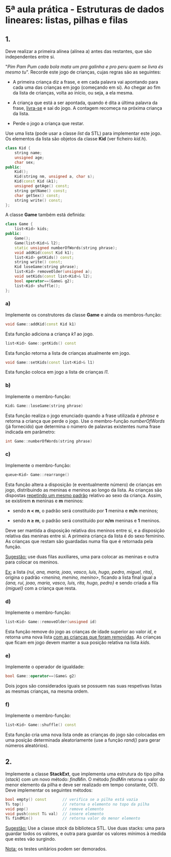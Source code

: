# 5ª aula prática - Estruturas de dados lineares: listas, pilhas e filas

## 1.

Deve realizar a primeira alínea (alínea a) antes das restantes, que são independentes entre si.

"*Pim Pam Pum cada bola mata um pra galinha e pro peru quem se livra és mesmo tu*".
Recorde este jogo de crianças, cujas regras são as seguintes:

- A primeira criança diz a frase, e em cada palavra vai apontando para cada uma das crianças em jogo (começando em si).
Ao chegar ao fim da lista de crianças, volta ao início, ou seja, a ela mesma.

- A criança que está a ser apontada, quando é dita a última palavra da frase, <ins>livra-se</ins> e sai do jogo.
A contagem recomeça na próxima criança da lista.

- Perde o jogo a criança que restar.

Use uma lista (pode usar a classe *list* da STL) para implementar este jogo.
Os elementos da lista são objetos da classe **Kid** (ver ficheiro *kid.h*).

```cpp
class Kid {
    string name;
    unsigned age;
    char sex;
public:
    Kid();
    Kid(string nm, unsigned a, char s);
    Kid(const Kid &k1);
    unsigned getAge() const;
    string getName() const;
    char getSex() const;
    string write() const;
};
```

A classe **Game** também está definida:

```cpp
class Game {
    list<Kid> kids;
public:
    Game();
    Game(list<Kid>& l2);
    static unsigned numberOfWords(string phrase);
    void addKid(const Kid k1);
    list<Kid> getKids() const;
    string write() const;
    Kid loseGame(string phrase);
    list<Kid> removeOlder(unsigned a);
    void setKids(const list<Kid>& l2);
    bool operator==(Game& g2);
    list<Kid> shuffle();
};
```

### a)

Implemente os construtores da classe **Game** e ainda os membros-função:

```cpp
void Game::addKid(const Kid k1)
```

Esta função adiciona a criança *k1* ao jogo.

```cpp
list<Kid> Game::getKids() const
```

Esta função retorna a lista de crianças atualmente em jogo.

```cpp
void Game::setKids(const list<Kid>& l1)
```

Esta função coloca em jogo a lista de crianças *l1*.

### b)

Implemente o membro-função:

```cpp
Kid& Game::loseGame(string phrase)
```

Esta função realiza o jogo enunciado quando a frase utilizada é *phrase* e retorna a criança que perde o jogo.
Use o membro-função *numberOfWords* (já fornecido) que determina o número de palavras existentes numa frase indicada em parâmetro:

```cpp
int Game::numberOfWords(string phrase)
```

### c)

Implemente o membro-função:

```cpp
queue<Kid> Game::rearrange()
```

Esta função altera a disposição (e eventualmente número) de crianças em jogo, distribuindo as meninas e meninos ao longo da lista.
As crianças são dispostas <ins>repetindo um mesmo padrão</ins> relativo ao sexo da criança.
Assim, se existirem **n** meninas e **m** meninos:

- sendo **n \< m**, o padrão será constituído por **1** menina e **m/n** meninos;

- sendo **n ≥ m**, o padrão será constituído por **n/m** meninas e **1** meninos.

Deve ser mantida a disposição relativa dos meninos entre si, e a disposição relativa das meninas entre si.
A primeira criança da lista é do sexo feminino.
As crianças que restam são guardadas numa fila que é retornada pela função.

<ins>Sugestão:</ins> use duas filas auxiliares, uma para colocar as meninas e outra para colocar os meninos.

<ins>Ex:</ins> a lista *{rui, ana, maria, joao, vasco, luis, hugo, pedro, miguel, rita}*, origina o padrão *<menina, menino, menino>*, ficando a lista final igual a *{ana, rui, joao, maria, vasco, luis, rita, hugo, pedro}* e sendo criada a fila *{miguel}* com a criança que resta.

### d)

Implemente o membro-função:

```cpp
list<Kid> Game::removeOlder(unsigned id)
```

Esta função remove do jogo as crianças de idade superior ao valor *id*, e retorna uma nova lista <ins>com as crianças que foram removidas</ins>.
As crianças que ficam em jogo devem manter a sua posição relativa na lista *kids*.

### e)

Implemente o operador de igualdade:

```cpp
bool Game::operator==(Game& g2)
```

Dois jogos são considerados iguais se possuem nas suas respetivas listas as mesmas crianças, na mesma ordem.

### f)

Implemente o membro-função:

```cpp
list<Kid> Game::shuffle() const
```

Esta função cria uma nova lista onde as crianças do jogo são colocadas em uma posição determinada
aleatoriamente (use a função *rand()* para gerar números aleatórios).

## 2.

Implemente a classe **StackExt**, que implementa uma estrutura do tipo pilha (*stack*) com um novo método: *findMin*.
O método *findMin* retorna o valor do menor elemento da pilha e deve ser realizado em tempo constante, O(1).
Deve implementar os seguintes métodos:

```cpp
bool empty() const       // verifica se a pilha está vazia
T& top()                 // retorna o elemento no topo da pilha
void pop()               // remove elemento
void push(const T& val)  // insere elemento
T& findMin()             // retorna valor do menor elemento
```

<ins>Sugestão:</ins> Use a classe *stack* da biblioteca STL.
Use duas stacks: uma para guardar todos os valores, e outra para guardar os valores mínimos à medida que estes vão surgindo.

<ins>Nota:</ins> os testes unitários podem ser demorados.
